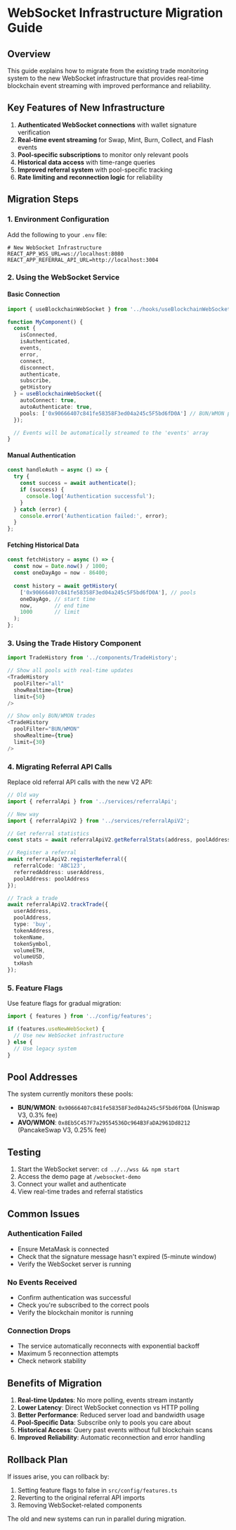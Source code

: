 # WebSocket Infrastructure Migration Guide

## Overview

This guide explains how to migrate from the existing trade monitoring system to the new WebSocket infrastructure that provides real-time blockchain event streaming with improved performance and reliability.

## Key Features of New Infrastructure

1. **Authenticated WebSocket connections** with wallet signature verification
2. **Real-time event streaming** for Swap, Mint, Burn, Collect, and Flash events
3. **Pool-specific subscriptions** to monitor only relevant pools
4. **Historical data access** with time-range queries
5. **Improved referral system** with pool-specific tracking
6. **Rate limiting and reconnection logic** for reliability

## Migration Steps

### 1. Environment Configuration

Add the following to your `.env` file:

```env
# New WebSocket Infrastructure
REACT_APP_WSS_URL=ws://localhost:8080
REACT_APP_REFERRAL_API_URL=http://localhost:3004
```

### 2. Using the WebSocket Service

#### Basic Connection

```typescript
import { useBlockchainWebSocket } from '../hooks/useBlockchainWebSocket';

function MyComponent() {
  const {
    isConnected,
    isAuthenticated,
    events,
    error,
    connect,
    disconnect,
    authenticate,
    subscribe,
    getHistory
  } = useBlockchainWebSocket({
    autoConnect: true,
    autoAuthenticate: true,
    pools: ['0x90666407c841fe58358F3ed04a245c5F5bd6fD0A'] // BUN/WMON pool
  });

  // Events will be automatically streamed to the 'events' array
}
```

#### Manual Authentication

```typescript
const handleAuth = async () => {
  try {
    const success = await authenticate();
    if (success) {
      console.log('Authentication successful');
    }
  } catch (error) {
    console.error('Authentication failed:', error);
  }
};
```

#### Fetching Historical Data

```typescript
const fetchHistory = async () => {
  const now = Date.now() / 1000;
  const oneDayAgo = now - 86400;
  
  const history = await getHistory(
    ['0x90666407c841fe58358F3ed04a245c5F5bd6fD0A'], // pools
    oneDayAgo, // start time
    now,       // end time
    1000       // limit
  );
};
```

### 3. Using the Trade History Component

```typescript
import TradeHistory from '../components/TradeHistory';

// Show all pools with real-time updates
<TradeHistory 
  poolFilter="all"
  showRealtime={true}
  limit={50}
/>

// Show only BUN/WMON trades
<TradeHistory 
  poolFilter="BUN/WMON"
  showRealtime={true}
  limit={30}
/>
```

### 4. Migrating Referral API Calls

Replace old referral API calls with the new V2 API:

```typescript
// Old way
import { referralApi } from '../services/referralApi';

// New way
import { referralApiV2 } from '../services/referralApiV2';

// Get referral statistics
const stats = await referralApiV2.getReferralStats(address, poolAddress);

// Register a referral
await referralApiV2.registerReferral({
  referralCode: 'ABC123',
  referredAddress: userAddress,
  poolAddress: poolAddress
});

// Track a trade
await referralApiV2.trackTrade({
  userAddress,
  poolAddress,
  type: 'buy',
  tokenAddress,
  tokenName,
  tokenSymbol,
  volumeETH,
  volumeUSD,
  txHash
});
```

### 5. Feature Flags

Use feature flags for gradual migration:

```typescript
import { features } from '../config/features';

if (features.useNewWebSocket) {
  // Use new WebSocket infrastructure
} else {
  // Use legacy system
}
```

## Pool Addresses

The system currently monitors these pools:

- **BUN/WMON**: `0x90666407c841fe58358F3ed04a245c5F5bd6fD0A` (Uniswap V3, 0.3% fee)
- **AVO/WMON**: `0x8Eb5C457F7a29554536Dc964B3FaDA2961Dd8212` (PancakeSwap V3, 0.25% fee)

## Testing

1. Start the WebSocket server: `cd ../../wss && npm start`
2. Access the demo page at `/websocket-demo`
3. Connect your wallet and authenticate
4. View real-time trades and referral statistics

## Common Issues

### Authentication Failed
- Ensure MetaMask is connected
- Check that the signature message hasn't expired (5-minute window)
- Verify the WebSocket server is running

### No Events Received
- Confirm authentication was successful
- Check you're subscribed to the correct pools
- Verify the blockchain monitor is running

### Connection Drops
- The service automatically reconnects with exponential backoff
- Maximum 5 reconnection attempts
- Check network stability

## Benefits of Migration

1. **Real-time Updates**: No more polling, events stream instantly
2. **Lower Latency**: Direct WebSocket connection vs HTTP polling
3. **Better Performance**: Reduced server load and bandwidth usage
4. **Pool-Specific Data**: Subscribe only to pools you care about
5. **Historical Access**: Query past events without full blockchain scans
6. **Improved Reliability**: Automatic reconnection and error handling

## Rollback Plan

If issues arise, you can rollback by:

1. Setting feature flags to false in `src/config/features.ts`
2. Reverting to the original referral API imports
3. Removing WebSocket-related components

The old and new systems can run in parallel during migration.